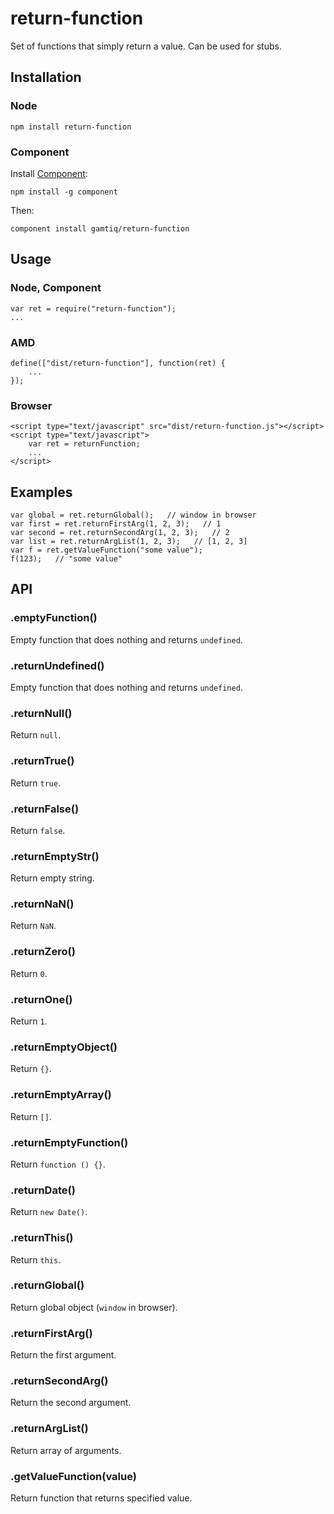 # return-function

Set of functions that simply return a value.
Can be used for stubs.


## Installation

### Node

    npm install return-function

### Component

Install [Component](https://github.com/componentjs/component):

    npm install -g component

Then:

    component install gamtiq/return-function

## Usage

### Node, Component

    var ret = require("return-function");
    ...
    
### AMD

    define(["dist/return-function"], function(ret) {
        ...
    });

### Browser

    <script type="text/javascript" src="dist/return-function.js"></script>
    <script type="text/javascript">
        var ret = returnFunction;
        ...
    </script>

## Examples

    var global = ret.returnGlobal();   // window in browser
    var first = ret.returnFirstArg(1, 2, 3);   // 1
    var second = ret.returnSecondArg(1, 2, 3);   // 2
    var list = ret.returnArgList(1, 2, 3);   // [1, 2, 3]
    var f = ret.getValueFunction("some value");
    f(123);   // "some value"

## API

### .emptyFunction()

Empty function that does nothing and returns `undefined`.

### .returnUndefined()

Empty function that does nothing and returns `undefined`.

### .returnNull()

Return `null`.

### .returnTrue()

Return `true`.

### .returnFalse()

Return `false`.

### .returnEmptyStr()

Return empty string.

### .returnNaN()

Return `NaN`.

### .returnZero()

Return `0`.

### .returnOne()

Return `1`.

### .returnEmptyObject()

Return `{}`.

### .returnEmptyArray()

Return `[]`.

### .returnEmptyFunction()

Return `function () {}`.

### .returnDate()

Return `new Date()`.

### .returnThis()

Return `this`.

### .returnGlobal()

Return global object (`window` in browser).

### .returnFirstArg()

Return the first argument.

### .returnSecondArg()

Return the second argument.

### .returnArgList()

Return array of arguments.

### .getValueFunction(value)

Return function that returns specified value.

